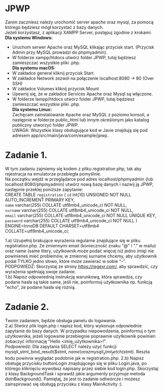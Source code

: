 # JPWP
Zanim zaczniesz należy urochomić server apache oraz mysql, za pomocą którego będziesz mógł korzystać z bazy danych.  
Jeżeli korzystasz, z aplikacji XAMPP Server, postępuj zgodnie z krokami:  
**Dla systemu Windows:**  
* Uruchom serwer Apache oraz MySQL klikając przycisk start. (Przycisk Admin przy MySQL prowadzi do phpmyadmin).
* W folderze xampp/htdocs utwórz folder JPWP, tutaj będziesz zamieszczać wszystkie pliki .php.  
**Dla systemu macOS:**   
* W zakładce general kliknij przycisk Start. 
* W zakładce Network zezwól na połączenie localhost:8080 -> 80 (Over SSH)
* W zakładce Volumes kliknij przycisk Mount
* Upewnij się, że w zakładce Services Apache oraz Mysql są włączone.
* W folderze lampp/htdocs utwórz folder JPWP, tutaj będziesz zamieszczać wszystkie pliki .php.  
**Dla systemu Linux:**   
Zachęcam zainstalowanie Apache oraz MySQL z poziomu konsoli, a następnie w folderze public_html lub innym określonym jako katalog publiczny utworzyć folder JPWP.  
UWAGA: Wszystkie klasy obsługujące kod w Javie znajdują się pod adresem app/src/main/java/com/example/jpwp.  
# Zadanie 1.
W tym zadaniu zajmiemy się kodem z pliku registration.php, tak aby rejestracja na emulatorze przebiegła pomyślnie.  
Na początku wejdź w przeglądarce pod adres localhost/phpmyadmin (lub localhost:8080/phpmyadmin) utwórz nową bazę danych i nazwij ją JPWP, następnie przeklej poniższe zapytanie:    
CREATE TABLE `registration` (
      `id` int(10) UNSIGNED NOT NULL AUTO_INCREMENT PRIMARY KEY,  
      `name` varchar(255) COLLATE utf8mb4_unicode_ci NOT NULL,  
      `surname` varchar(255) COLLATE utf8mb4_unicode_ci NOT NULL,  
      `email` varchar(255) COLLATE utf8mb4_unicode_ci NOT NULL UNIQUE KEY,  
      `password` varchar(255) COLLATE utf8mb4_unicode_ci NOT NULL 
    ) ENGINE=InnoDB DEFAULT CHARSET=utf8mb4 COLLATE=utf8mb4_unicode_ci;  
    
  1.a) Uzupełnij brakujące wyrażenia regularne znajdujące się w pliku registration.php. Ze zmiennymi email (konieczność znaku "@" i "." w mailu) oraz name (same litery, użytkownik może podać więcej niż jedno imię) nie powinieneś mieć problemów, w zmiennej surname chcemy, aby użytkownik podał TYLKO jedno słowo, które może zawierać w sobie "-".  
  PODPOWIEDŹ: Skorzystaj ze strony https://regexr.com/, aby sprawdzić, czy wyrażenia spełniają swoje zadanie.  
  1.b) Napisz odpowiednią instrukcję warunkową, która sprawdza, czy podane hasła są takie same, jeśli nie, poinformuj użytkownika np. funkcją "echo", że podane hasła się różnią.  
  
# Zadanie 2.
Twoim zadaniem, będzie obsługa panelu do logowania.  
  2.a) Stwórz plik login.php i napisz kod, który wykonuje odpowiednie zapytanie do bazy danych. W przypadku niepowodzenia, poinformuj o tym użytkownika, jeżeli logowanie przebiegnie poprawnie użytkownik powinien zobaczyć informację "Hello <imię_użytkownika>!".  
  Podpowiedź: Dla zapytania SELECT należy użyć funkcji mysqli_stmt_bind_result($stmt, $name) oraz mysqli_stmt_fetch($stmt). Reszta kodu powinna wyglądać podobnie jak w registration.php.
  2.b) Napisz obsługę przycisku buttonLogin znajdującego się w pliku Login.java, po którego kliknięciu wywołasz napisany przez siebie kod login.php. Skorzystaj z klasy BackgroundTask i sprawdź jakie argumenty przyjmuje metoda doInBackground(). Pamiętaj, że jest to zadanie odtwórcze i możesz zainspirować się obsługą przycisku z klasy MainActivity :).
